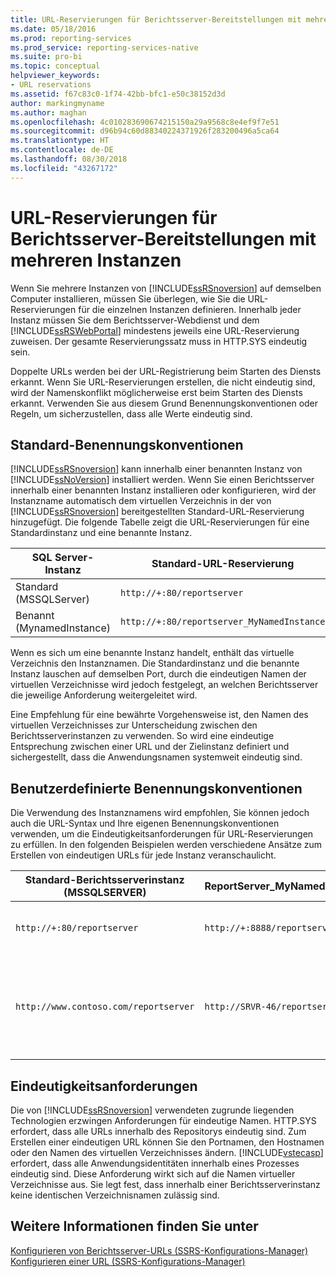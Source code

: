```yaml
---
title: URL-Reservierungen für Berichtsserver-Bereitstellungen mit mehreren Instanzen | Microsoft-Dokumentation
ms.date: 05/18/2016
ms.prod: reporting-services
ms.prod_service: reporting-services-native
ms.suite: pro-bi
ms.topic: conceptual
helpviewer_keywords:
- URL reservations
ms.assetid: f67c83c0-1f74-42bb-bfc1-e50c38152d3d
author: markingmyname
ms.author: maghan
ms.openlocfilehash: 4c010283690674215150a29a9568c8e4ef9f7e51
ms.sourcegitcommit: d96b94c60d88340224371926f283200496a5ca64
ms.translationtype: HT
ms.contentlocale: de-DE
ms.lasthandoff: 08/30/2018
ms.locfileid: "43267172"
---
```

# <a name="url-reservations-for-multi-instance-report-server-deployments"></a>URL-Reservierungen für Berichtsserver-Bereitstellungen mit mehreren Instanzen
  Wenn Sie mehrere Instanzen von [!INCLUDE[ssRSnoversion](../../includes/ssrsnoversion-md.md)] auf demselben Computer installieren, müssen Sie überlegen, wie Sie die URL-Reservierungen für die einzelnen Instanzen definieren. Innerhalb jeder Instanz müssen Sie dem Berichtsserver-Webdienst und dem [!INCLUDE[ssRSWebPortal](../../includes/ssrswebportal.md)] mindestens jeweils eine URL-Reservierung zuweisen. Der gesamte Reservierungssatz muss in HTTP.SYS eindeutig sein.  
  
 Doppelte URLs werden bei der URL-Registrierung beim Starten des Diensts erkannt. Wenn Sie URL-Reservierungen erstellen, die nicht eindeutig sind, wird der Namenskonflikt möglicherweise erst beim Starten des Diensts erkannt. Verwenden Sie aus diesem Grund Benennungskonventionen oder Regeln, um sicherzustellen, dass alle Werte eindeutig sind.  
  
## <a name="default-naming-conventions"></a>Standard-Benennungskonventionen  
 [!INCLUDE[ssRSnoversion](../../includes/ssrsnoversion-md.md)] kann innerhalb einer benannten Instanz von [!INCLUDE[ssNoVersion](../../includes/ssnoversion-md.md)] installiert werden. Wenn Sie einen Berichtsserver innerhalb einer benannten Instanz installieren oder konfigurieren, wird der Instanzname automatisch dem virtuellen Verzeichnis in der von [!INCLUDE[ssRSnoversion](../../includes/ssrsnoversion-md.md)] bereitgestellten Standard-URL-Reservierung hinzugefügt. Die folgende Tabelle zeigt die URL-Reservierungen für eine Standardinstanz und eine benannte Instanz.  
  
|SQL Server-Instanz|Standard-URL-Reservierung|  
|-------------------------|-----------------------------|  
|Standard (MSSQLServer)|`http://+:80/reportserver`|  
|Benannt (MynamedInstance)|`http://+:80/reportserver_MyNamedInstance`|  
  
 Wenn es sich um eine benannte Instanz handelt, enthält das virtuelle Verzeichnis den Instanznamen. Die Standardinstanz und die benannte Instanz lauschen auf demselben Port, durch die eindeutigen Namen der virtuellen Verzeichnisse wird jedoch festgelegt, an welchen Berichtsserver die jeweilige Anforderung weitergeleitet wird.  
  
 Eine Empfehlung für eine bewährte Vorgehensweise ist, den Namen des virtuellen Verzeichnisses zur Unterscheidung zwischen den Berichtsserverinstanzen zu verwenden. So wird eine eindeutige Entsprechung zwischen einer URL und der Zielinstanz definiert und sichergestellt, dass die Anwendungsnamen systemweit eindeutig sind.  
  
## <a name="custom-naming-conventions"></a>Benutzerdefinierte Benennungskonventionen  
 Die Verwendung des Instanznamens wird empfohlen, Sie können jedoch auch die URL-Syntax und Ihre eigenen Benennungskonventionen verwenden, um die Eindeutigkeitsanforderungen für URL-Reservierungen zu erfüllen. In den folgenden Beispielen werden verschiedene Ansätze zum Erstellen von eindeutigen URLs für jede Instanz veranschaulicht.  
  
|Standard-Berichtsserverinstanz (MSSQLSERVER)|ReportServer_MyNamedInstance|Eindeutigkeit|  
|----------------------------------------------------|-----------------------------------|----------------|  
|`http://+:80/reportserver`|`http://+:8888/reportserver`|Jede Instanz lauscht auf einem anderen Port.|  
|`http://www.contoso.com/reportserver`|`http://SRVR-46/reportserver`|Jede Instanz reagiert auf einen anderen Servernamen (vollqualifizierter Domänenname und Computername).|  
  
## <a name="uniqueness-requirements"></a>Eindeutigkeitsanforderungen  
 Die von [!INCLUDE[ssRSnoversion](../../includes/ssrsnoversion-md.md)] verwendeten zugrunde liegenden Technologien erzwingen Anforderungen für eindeutige Namen. HTTP.SYS erfordert, dass alle URLs innerhalb des Repositorys eindeutig sind. Zum Erstellen einer eindeutigen URL können Sie den Portnamen, den Hostnamen oder den Namen des virtuellen Verzeichnisses ändern. [!INCLUDE[vstecasp](../../includes/vstecasp-md.md)] erfordert, dass alle Anwendungsidentitäten innerhalb eines Prozesses eindeutig sind. Diese Anforderung wirkt sich auf die Namen virtueller Verzeichnisse aus. Sie legt fest, dass innerhalb einer Berichtsserverinstanz keine identischen Verzeichnisnamen zulässig sind.  
  
## <a name="see-also"></a>Weitere Informationen finden Sie unter  
 [Konfigurieren von Berichtsserver-URLs &#40;SSRS-Konfigurations-Manager&#41;](../../reporting-services/install-windows/configure-report-server-urls-ssrs-configuration-manager.md)   
 [Konfigurieren einer URL &#40;SSRS-Konfigurations-Manager&#41;](../../reporting-services/install-windows/configure-a-url-ssrs-configuration-manager.md)  
  
  
